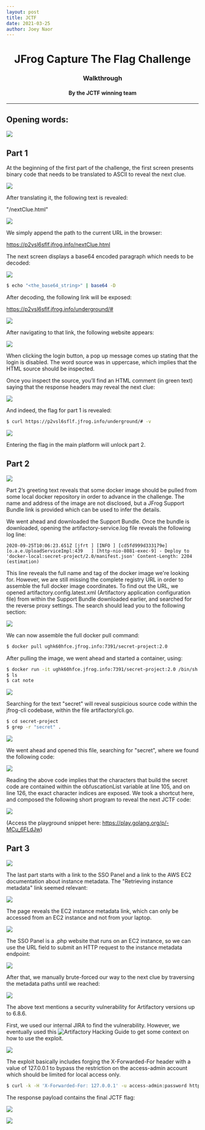 ```yaml
---
layout: post
title: JCTF
date: 2021-03-25
author: Joey Naor
---
```


<h1 align="center">JFrog Capture The Flag Challenge</h1>
<h3 align="center">Walkthrough</h3>
<h4 align="center">By the JCTF winning team</h4>

***

## Opening words:
![](images/jctf/walkthrough/.png)






## Part 1
At the beginning of the first part of the challenge, the first screen presents binary code that needs to be translated to ASCII to reveal the next clue. 

![](images/jctf/walkthrough/1.png)

After translating it, the following text is revealed:

"/nextClue.html" 

![](images/jctf/walkthrough/2.png)

We simply append the path to the current URL in the browser:

https://p2vsl6sflf.jfrog.info/nextClue.html

The next screen displays a base64 encoded paragraph which needs to be decoded:

![](images/jctf/walkthrough/3.png)

```bash
$ echo "<the_base64_string>" | base64 -D
```

After decoding, the following link will be exposed:

https://p2vsl6sflf.jfrog.info/underground/#  

![](images/jctf/walkthrough/4.png)

After navigating to that link, the following website appears:

![](images/jctf/walkthrough/5.png)

When clicking the login button, a pop up message comes up stating that the login is disabled. The word source was in uppercase, which implies that the HTML source should be inspected.

Once you inspect the source, you’ll find an HTML comment (in green text) saying that the response headers may reveal the next clue:

![](images/jctf/walkthrough/6.png)

And indeed, the flag for part 1 is revealed:

```bash
$ curl https://p2vsl6sflf.jfrog.info/underground/# -v
```

![](images/jctf/walkthrough/7.png)

Entering the flag in the main platform will unlock part 2.


## Part 2

![](images/jctf/walkthrough/8.png)

Part 2’s greeting text reveals that some docker image should be pulled from some local docker repository in order to advance in the challenge. The name and address of the image are not disclosed, but a JFrog Support Bundle link is provided which can be used to infer the details. 

We went ahead and downloaded the Support Bundle. Once the bundle is downloaded, opening the artifactory-service.log file reveals the following log line:

```log
2020-09-25T10:06:23.651Z [jfrt ] [INFO ] [cd5fd999d333179e] [o.a.e.UploadServiceImpl:439   ] [http-nio-8081-exec-9] - Deploy to 'docker-local:secret-project/2.0/manifest.json' Content-Length: 2204 (estimation)
```

This line reveals the full name and tag of the docker image we're looking for. However, we are still missing the complete registry URL in order to assemble the full docker image coordinates.
To find out the URL, we opened artifactory.config.latest.xml (Artifactory application configuration file) from within the Support Bundle downloaded earlier, and searched for the reverse proxy settings. The search should lead you to the following section:

![](images/jctf/walkthrough/9.png)

We can now assemble the full docker pull command:

```bash
$ docker pull ughk60hfce.jfrog.info:7391/secret-project:2.0
```

After pulling the image, we went ahead and started a container, using:

```bash
$ docker run -it ughk60hfce.jfrog.info:7391/secret-project:2.0 /bin/sh
$ ls
$ cat note
```

![](images/jctf/walkthrough/10.png)

Searching for the text "secret" will reveal suspicious source code within the jfrog-cli codebase, within the file artifactory/cli.go.

```bash
$ cd secret-project
$ grep -r "secret" .
```

![](images/jctf/walkthrough/11.png)

We went ahead and opened this file, searching for "secret", where we found the following code:

![](images/jctf/walkthrough/12.png)

Reading the above code implies that the characters that build the secret code are contained within the obfuscationList variable at line 105, and on line 126, the exact character indices are exposed. We took a shortcut here, and composed the following short program to reveal the next JCTF code: 

![](images/jctf/walkthrough/13.png)

(Access the playground snippet here: https://play.golang.org/p/-MCu_6FLdJw)


## Part 3

![](images/jctf/walkthrough/14.png)

The last part starts with a link to the SSO Panel and a link to the AWS EC2 documentation about instance metadata. The "Retrieving instance metadata" link seemed relevant:

![](images/jctf/walkthrough/15.png)

The page reveals the EC2 instance metadata link, which can only be accessed from an EC2 instance and not from your laptop.

![](images/jctf/walkthrough/16.png)

The SSO Panel is a .php website that runs on an EC2 instance, so we can use the URL field to submit an HTTP request to the instance metadata endpoint:
 
![](images/jctf/walkthrough/17.png)

After that, we manually brute-forced our way to the next clue by traversing the metadata paths until we reached:

![](images/jctf/walkthrough/18.png)

The above text mentions a security vulnerability for Artifactory versions up to 6.8.6.

First, we used our internal JIRA to find the vulnerability. However, we eventually used this ![Artifactory Hacking Guide](https://www.errno.fr/artifactory/Attacking_Artifactory#cve-2019-9733-authentication-bypass-686) to get some context on how to use the exploit.

![](images/jctf/walkthrough/19.png)

The exploit basically includes forging the X-Forwarded-For header with a value of 127.0.0.1 to bypass the restriction on the access-admin account which should be limited for local access only.

```bash
$ curl -k -H 'X-Forwarded-For: 127.0.0.1' -u access-admin:password https://p2vsl6sflf.jfrog.info:2054/artifactory/api/access/api/v1/users/ | python -m json.tool
```

The response payload contains the final JCTF flag:

![](images/jctf/walkthrough/20.png)

![](images/jctf/walkthrough/21.png)




